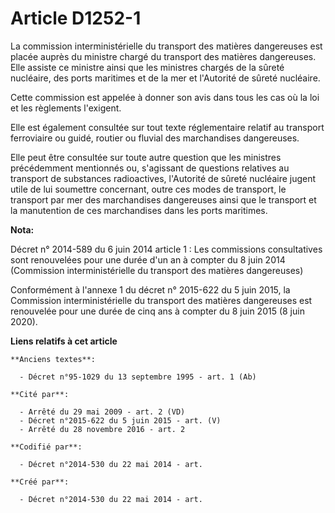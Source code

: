 # Article D1252-1

La commission interministérielle du transport des matières dangereuses est placée auprès du ministre chargé du transport des
matières dangereuses. Elle assiste ce ministre ainsi que les ministres chargés de la sûreté nucléaire, des ports maritimes et
de la mer et l'Autorité de sûreté nucléaire.

Cette commission est appelée à donner son avis dans tous les cas où la loi et les règlements l'exigent.

Elle est également consultée sur tout texte réglementaire relatif au transport ferroviaire ou guidé, routier ou fluvial des
marchandises dangereuses.

Elle peut être consultée sur toute autre question que les ministres précédemment mentionnés ou, s'agissant de questions
relatives au transport de substances radioactives, l'Autorité de sûreté nucléaire jugent utile de lui soumettre concernant,
outre ces modes de transport, le transport par mer des marchandises dangereuses ainsi que le transport et la manutention de
ces marchandises dans les ports maritimes.

**Nota:**

Décret n° 2014-589 du 6 juin 2014 article 1 : Les commissions consultatives sont renouvelées pour une durée d'un an à compter
du 8 juin 2014 (Commission interministérielle du transport des matières dangereuses)

Conformément à l'annexe 1 du décret n° 2015-622 du 5 juin 2015, la Commission interministérielle du transport des matières
dangereuses est renouvelée pour une durée de cinq ans à compter du 8 juin 2015 (8 juin 2020).

**Liens relatifs à cet article**

	**Anciens textes**:

	  - Décret n°95-1029 du 13 septembre 1995 - art. 1 (Ab)

	**Cité par**:

	  - Arrêté du 29 mai 2009 - art. 2 (VD)
	  - Décret n°2015-622 du 5 juin 2015 - art. (V)
	  - Arrêté du 28 novembre 2016 - art. 2

	**Codifié par**:

	  - Décret n°2014-530 du 22 mai 2014 - art.

	**Créé par**:

	  - Décret n°2014-530 du 22 mai 2014 - art.
